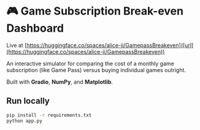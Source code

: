 # 🎮 Game Subscription Break-even Dashboard

Live at [https://huggingface.co/spaces/alice-ji/GamepassBreakeven]([url](https://huggingface.co/spaces/alice-ji/GamepassBreakeven))

An interactive simulator for comparing the cost of a monthly game subscription (like Game Pass)
versus buying individual games outright.

Built with **Gradio**, **NumPy**, and **Matplotlib**.

## Run locally
```bash
pip install -r requirements.txt
python app.py
